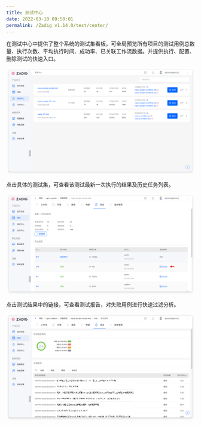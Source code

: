 ```yaml
---
title: 测试中心
date: 2022-03-10 09:50:01
permalink: /Zadig v1.14.0/test/center/
---
```


在测试中心中提供了整个系统的测试集看板，可全局预览所有项目的测试用例总数量、执行次数、平均执行时间、成功率、已关联工作流数据。并提供执行、配置、删除测试的快速入口。

![测试列表](./_images/test_list.png)

点击具体的测试集，可查看该测试最新一次执行的结果及历史任务列表。

![测试任务列表](./_images/test_task_list.png)

点击测试结果中的链接，可查看测试报告，对失败用例进行快速过滤分析。

![测试任务列表](./_images/test_report.png)
